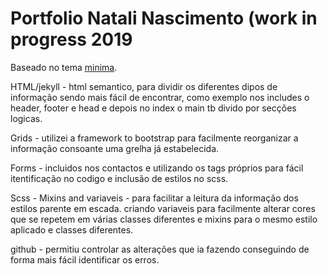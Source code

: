 # Portfolio Natali Nascimento (work in progress 2019

Baseado no tema [minima](https://github.com/jekyll/minima).

HTML/jekyll - html semantico, para dividir os diferentes dipos de informação sendo mais fácil de encontrar, como exemplo nos includes o header, footer e head e depois no index o main tb divido por secções logicas.

Grids - utilizei a framework to bootstrap para facilmente reorganizar a informação consoante uma grelha já estabelecida.

Forms - incluidos nos contactos e utilizando os tags próprios para fácil itentificação no codigo e inclusão de estilos no scss.

Scss - Mixins and variaveis - para facilitar a leitura da informação dos estilos parente em escada. criando variaveis para facilmente alterar cores que se repetem em várias classes diferentes e mixins para o mesmo estilo aplicado e classes diferentes.

github - permitiu controlar as alterações que ia fazendo conseguindo de forma mais fácil identificar os erros.
